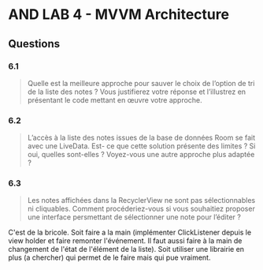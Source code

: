 # AND LAB 4 - MVVM Architecture

## Questions

### 6.1

> Quelle est la meilleure approche pour sauver le choix de l’option de tri de la liste des notes ? Vous justifierez votre réponse et l’illustrez en présentant le code mettant en œuvre votre approche.

### 6.2

> L’accès à la liste des notes issues de la base de données Room se fait avec une LiveData. Est- ce que cette solution présente des limites ? Si oui, quelles sont-elles ? Voyez-vous une autre approche plus adaptée ?

### 6.3

> Les notes affichées dans la RecyclerView ne sont pas sélectionnables ni cliquables. Comment procéderiez-vous si vous souhaitiez proposer une interface persmettant de sélectionner une note pour l’éditer ?

C'est de la bricole. Soit faire a la main (implémenter ClickListener depuis le view holder et faire remonter l'événement. Il faut aussi faire à la main de changement de l'état de l'élément de la liste). Soit utiliser une librairie en plus (a chercher) qui permet de le faire mais qui pue vraiment.
